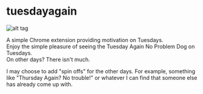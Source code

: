 # tuesdayagain
![alt tag](http://38.media.tumblr.com/avatar_ca7275c00e2c_128.png)

A simple Chrome extension providing motivation on Tuesdays.  
Enjoy the simple pleasure of seeing the Tuesday Again No Problem Dog on Tuesdays.  
On other days? There isn't much.  

I may choose to add "spin offs" for the other days.  For example, something like "Thursday Again? No trouble!" or whatever I can find that someone else has already come up with.  
